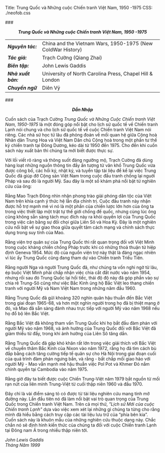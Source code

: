 Title: Trung Quốc và Những cuộc Chiến tranh Việt Nam, 1950 -1975
CSS: ./neofob.css

###***<center>Trung Quốc và Những cuộc Chiến tranh Việt Nam, 1950 -1975</center>***

| | |
|:---------------------|:----|
|***Nguyên tác:***     | China and the Vietnam Wars, 1950-1975 (New ColdWar History) |
|***Tác giả:***        | Trạch Cường (Qiang Zhai) |
|***Biên tập:***       | John Lewis Gaddis |
|***Nhà xuất bản:***   | University of North Carolina Press, Chapel Hill & London |
|***Chuyển ngữ***      | Diên Vỹ     |


###***<center>Dẫn Nhập</center>***

Cuốn sách của Trạch Cường *Trung Quốc và Những Cuộc Chiến
tranh Việt Nam, 1950-1975* là một đóng góp nổi bật cho lịch
sử quốc tế về Chiến tranh Lạnh nói chung và cho lịch sử quốc
tế về cuộc Chiến tranh Việt Nam nói riêng. Các nhà sử học
từ lâu đã phỏng đoán về mối quan hệ giữa Cộng hoà Nhân dân
Trung Hoa và Việt Nam Dân chủ Cộng hoà trong một phần tư
thế kỷ chiến tranh tại Đông Dương, kéo dài từ 1950 đến
1975. Cho đến khi cuốn sách này xuất bản thì chúng ta mới
biết được thực sự.

Với lối viết rõ ràng và thông suốt đáng ngưỡng mộ,
Trạch Cường đã dùng hàng loạt những nguồn thông tin đầy
ấn tượng từ văn khố Trung Quốc vừa được công bố, các
hồi ký, nhật ký, và tuyển tập tài liệu để kể lại việc
Trung Quốc đã giúp đỡ Cộng sản Việt Nam trong cuộc đấu
tranh chống lại nguời Pháp và sau đó là người Mỹ. Sau đây
là một số khám phá nổi bật từ nghiên cứu của ông:

Rằng Mao Trạch Đông nhìn nhận phong trào giải phóng dân tộc
của Việt Nam trên khía cạnh ý thức hệ lẫn địa chính
trị. Cuộc đấu tranh này nhận được hỗ trợ mạnh mẽ vì
nó là một phần của chiến lược lớn hơn của ông ta trong
việc thiết lập một trật tự thế giới chống đế quốc,
nhưng cùng lúc ông cũng không sẵn sàng tách mục đích này ra
khỏi quyền lợi của Trung Quốc trong việc cân bằng sự đối
chọi giữa Liên Sô và Hoa Kỳ. Đây là một nghiên cứu nổi
bật về sự giao thoa giữa quyết tâm cách mạng và chính sách
thực dụng trong suy tính của Mao.

Rằng viện trợ quân sự của Trung Quốc thì rất quan trọng
đối với Việt Minh trong cuộc kháng chiến chống Pháp trước
khi có những thoả thuận từ hiệp định Geneva 1954. Mức độ
của nguồn viện trợ này thật là đáng ngạc nhiên vì lúc
ấy Trung Quốc cũng đang tham dự vào Chiến tranh Triều Tiên.

Rằng người Nga và người Trung Quốc đã, như chúng ta vốn nghi
ngờ từ lâu, ép buộc Việt Minh phải chấp nhận việc chia cắt
đất nước vào năm 1954, nhưng rồi sau đó Trung Quốc lại hối
tiếc, thái độ độ này đã góp phần vào sự chia rẽ Trung-Sô
cũng như việc Bắc Kinh ủng hộ Bắc Việt leo thang chiến tranh
với người Mỹ và Nam Việt Nam trong những năm đầu 1960.

Rằng Trung Quốc đã gửi khoảng 320 nghìn quân hậu thuẫn đến
Bắc Việt trong giai đoạn 1965-68, và hơn một nghìn người trong
họ đã bị thiệt mạng ở đó, và Mao đã sẵn sàng đánh nhau
trực tiếp với người Mỹ vào năm 1968 nếu họ đổ bộ lên
Bắc Việt.

Rằng Bắc Việt đã không tham vấn Trung Quốc khi họ bắt đầu
đàm phán với người Mỹ vào năm 1968, và ảnh hưởng của
Trung Quốc đối với Bắc Việt đã giảm thiểu từ đấy,
trong khi ảnh hưởng của Liên Sô tăng dần.

Rằng Trung Quốc đã gặp khó khăn rất lớn trong việc giải
thích với Bắc Việt về chuyến thăm Bắc Kinh của Nixon vào
năm 1972, rằng họ đã tìm cách bù đắp bằng cách tăng cường
tiếp tế quân sự cho Hà Nội trong giai đoạn cuối của quá
trình đàm phán ngưng bắn, và rằng - bất chấp mối giao hảo
với người Mỹ - Mao vẫn mạnh mẽ hậu thuẫn việc Pol Pot
và Khmer Đỏ nắm chính quyền tại Cambodia vào năm 1975.

Rằng giờ đây ta biết được cuộc Chiến Trung-Việt năm 1979
bắt nguồn từ mối rạn nứt của liên minh Trung-Việt từ
cuối thập niên 1960 và đầu 1970.

Đây chỉ là vài điểm sáng tỏ có được từ tài liệu nghiên
cứu mang tính mở đường này. Lần đầu tiên nó đã làm nổi
bật vai trò quan trọng của Trung Quốc trong Chiến tranh Việt
Nam. Trên cả mọi thứ, *"Lịch sử Mới của cuộc Chiến tranh
Lạnh"* dựa vào việc xem xét lại những gì chúng ta từng
cho rằng mình đã hiểu bằng cách truy cập các tài liệu lưu
trữ của “phía bên kia”. Cuốn sách này là khuôn mẫu của
những nghiên cứu thuộc dạng này. Chắc chắn nó sẽ định
hình kiến thức của chúng ta đối với cuộc Chiến tranh Lạnh
tại Đông nam Á trong nhiều thập niên tới.

*John Lewis Gaddis*  
*Tháng Năm 1999*
